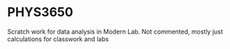 # PHYS3650
Scratch work for data analysis in Modern Lab. Not commented, mostly just calculations for classwork and labs
